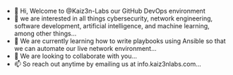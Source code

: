 - 👋 Hi, Welcome to @Kaiz3n-Labs our GitHub DevOps environment
- 👀 we are interested in all things cybersecurity, network engineering, software development, artificial intelligence, and machine learning, among other things...
- 🌱 We are currently learning how to write playbooks using Ansible so that we can automate our live network environment...
- 💞️ We are looking to collaborate with you...
- 📫 So reach out anytime by emailing us at info.kaiz3nlabs.com...

<!---
Kaiz3n-Labs/Kaiz3n-Labs is a ✨ special ✨ repository because its `README.md` (this file) appears on your GitHub profile.
You can click the Preview link to take a look at your changes.
--->
